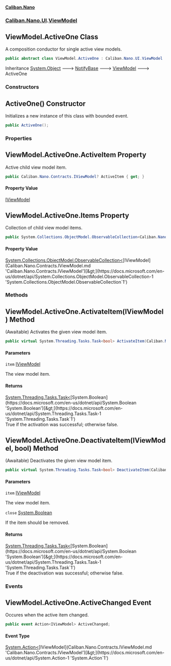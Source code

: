 #### [Caliban.Nano](index.md 'index')
### [Caliban.Nano.UI](Caliban.Nano.UI.md 'Caliban.Nano.UI').[ViewModel](Caliban.Nano.UI.ViewModel.md 'Caliban.Nano.UI.ViewModel')

## ViewModel.ActiveOne Class

A composition conductor for single active view models.

```csharp
public abstract class ViewModel.ActiveOne : Caliban.Nano.UI.ViewModel
```

Inheritance [System.Object](https://docs.microsoft.com/en-us/dotnet/api/System.Object 'System.Object') &#129106; [NotifyBase](Caliban.Nano.UI.NotifyBase.md 'Caliban.Nano.UI.NotifyBase') &#129106; [ViewModel](Caliban.Nano.UI.ViewModel.md 'Caliban.Nano.UI.ViewModel') &#129106; ActiveOne
### Constructors

<a name='Caliban.Nano.UI.ViewModel.ActiveOne.ActiveOne()'></a>

## ActiveOne() Constructor

Initializes a new instance of this class with bounded event.

```csharp
public ActiveOne();
```
### Properties

<a name='Caliban.Nano.UI.ViewModel.ActiveOne.ActiveItem'></a>

## ViewModel.ActiveOne.ActiveItem Property

Active child view model item.

```csharp
public Caliban.Nano.Contracts.IViewModel? ActiveItem { get; }
```

#### Property Value
[IViewModel](Caliban.Nano.Contracts.IViewModel.md 'Caliban.Nano.Contracts.IViewModel')

<a name='Caliban.Nano.UI.ViewModel.ActiveOne.Items'></a>

## ViewModel.ActiveOne.Items Property

Collection of child view model items.

```csharp
public System.Collections.ObjectModel.ObservableCollection<Caliban.Nano.Contracts.IViewModel> Items { get; set; }
```

#### Property Value
[System.Collections.ObjectModel.ObservableCollection&lt;](https://docs.microsoft.com/en-us/dotnet/api/System.Collections.ObjectModel.ObservableCollection-1 'System.Collections.ObjectModel.ObservableCollection`1')[IViewModel](Caliban.Nano.Contracts.IViewModel.md 'Caliban.Nano.Contracts.IViewModel')[&gt;](https://docs.microsoft.com/en-us/dotnet/api/System.Collections.ObjectModel.ObservableCollection-1 'System.Collections.ObjectModel.ObservableCollection`1')
### Methods

<a name='Caliban.Nano.UI.ViewModel.ActiveOne.ActivateItem(Caliban.Nano.Contracts.IViewModel)'></a>

## ViewModel.ActiveOne.ActivateItem(IViewModel) Method

(Awaitable) Activates the given view model item.

```csharp
public virtual System.Threading.Tasks.Task<bool> ActivateItem(Caliban.Nano.Contracts.IViewModel item);
```
#### Parameters

<a name='Caliban.Nano.UI.ViewModel.ActiveOne.ActivateItem(Caliban.Nano.Contracts.IViewModel).item'></a>

`item` [IViewModel](Caliban.Nano.Contracts.IViewModel.md 'Caliban.Nano.Contracts.IViewModel')

The view model item.

#### Returns
[System.Threading.Tasks.Task&lt;](https://docs.microsoft.com/en-us/dotnet/api/System.Threading.Tasks.Task-1 'System.Threading.Tasks.Task`1')[System.Boolean](https://docs.microsoft.com/en-us/dotnet/api/System.Boolean 'System.Boolean')[&gt;](https://docs.microsoft.com/en-us/dotnet/api/System.Threading.Tasks.Task-1 'System.Threading.Tasks.Task`1')  
True if the activation was successful; otherwise false.

<a name='Caliban.Nano.UI.ViewModel.ActiveOne.DeactivateItem(Caliban.Nano.Contracts.IViewModel,bool)'></a>

## ViewModel.ActiveOne.DeactivateItem(IViewModel, bool) Method

(Awaitable) Deactivates the given view model item.

```csharp
public virtual System.Threading.Tasks.Task<bool> DeactivateItem(Caliban.Nano.Contracts.IViewModel item, bool close=false);
```
#### Parameters

<a name='Caliban.Nano.UI.ViewModel.ActiveOne.DeactivateItem(Caliban.Nano.Contracts.IViewModel,bool).item'></a>

`item` [IViewModel](Caliban.Nano.Contracts.IViewModel.md 'Caliban.Nano.Contracts.IViewModel')

The view model item.

<a name='Caliban.Nano.UI.ViewModel.ActiveOne.DeactivateItem(Caliban.Nano.Contracts.IViewModel,bool).close'></a>

`close` [System.Boolean](https://docs.microsoft.com/en-us/dotnet/api/System.Boolean 'System.Boolean')

If the item should be removed.

#### Returns
[System.Threading.Tasks.Task&lt;](https://docs.microsoft.com/en-us/dotnet/api/System.Threading.Tasks.Task-1 'System.Threading.Tasks.Task`1')[System.Boolean](https://docs.microsoft.com/en-us/dotnet/api/System.Boolean 'System.Boolean')[&gt;](https://docs.microsoft.com/en-us/dotnet/api/System.Threading.Tasks.Task-1 'System.Threading.Tasks.Task`1')  
True if the deactivation was successful; otherwise false.
### Events

<a name='Caliban.Nano.UI.ViewModel.ActiveOne.ActiveChanged'></a>

## ViewModel.ActiveOne.ActiveChanged Event

Occures when the active item changed.

```csharp
public event Action<IViewModel> ActiveChanged;
```

#### Event Type
[System.Action&lt;](https://docs.microsoft.com/en-us/dotnet/api/System.Action-1 'System.Action`1')[IViewModel](Caliban.Nano.Contracts.IViewModel.md 'Caliban.Nano.Contracts.IViewModel')[&gt;](https://docs.microsoft.com/en-us/dotnet/api/System.Action-1 'System.Action`1')